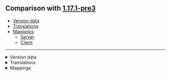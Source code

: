 ## Comparison with [1.17.1-pre3](https://github.com/PixiGeko/Minecraft-generated-data/tree/1.17.1-pre3)

- [Version data](#version-data)
- [Translations](#translations)
- [Mappings](#mappings)
  - [Server](#server)
  - [Client](#client)

<hr/>
<details><summary>Version data</summary>
<table><tr><th></th><th align="left">1.17.1-pre3</th><th>1.17.1-rc1</th></tr><tr><td>World version</td><td><code>2727</code></td><td><code>2728</code></td></tr><tr><td>Protocol version</td><td><code>1073741862</code></td><td><code>1073741863</code></td></tr></table>
</details>
<details><summary>Translations</summary>
<details>
<summary>
Keys
</summary>

```diff
+ death.attack.dryout: %1$s died from dehydration
+ death.attack.dryout.player: %1$s died from dehydration whilst trying to escape %2$s
```

</details>
</details>
<details><summary>Mappings</summary>
<h2>Server</h2>

<details>
<summary>
Changes
</summary>

```
XXX.block.entity.SkullBlockEntity +4M -1M
```
```
XXX.level.storage.LevelStorageSource$LevelStorageAccess +1M -1M
```

</details>





















































































































































































































































































































































































































































































































































































































































































































































































































































































































































































































































































































































































































































































































































































































































































































































































































































































































<details>
<summary>
net.minecraft.world.level.block.entity.SkullBlockEntity
</summary>

```diff
- void lambda$updateGameprofile$2(Consumer,GameProfile)
+ void lambda$updateGameprofile$2(GameProfile,Consumer)
- void lambda$updateGameprofile$4(Consumer,GameProfile)
- void lambda$updateGameprofile$5(Optional,Consumer,GameProfile)
- void lambda$updateGameprofile$6(Consumer,GameProfile,Optional)
```

</details>





















































































































































































































































































































































































































































<details>
<summary>
net.minecraft.world.level.storage.LevelStorageSource$LevelStorageAccess
</summary>

```diff
+ File getIconFile()
- Optional getIconFile()
```

</details>






















































































































































<h2>Client</h2>

<details>
<summary>
Changes
</summary>

```
XXX.screens.worldselection.EditWorldScreen +9M -7M
```
```
XXX.minecraft.server.MinecraftServer +10M -10M | -1P
```
```
XXX.server.players.GameProfileCache +8M -8M
```

</details>









































































































































































































































































































































































































































































<details>
<summary>
net.minecraft.client.gui.screens.worldselection.EditWorldScreen
</summary>

```diff
- boolean lambda$init$12(Path)
+ DataResult lambda$init$6(JsonElement)
- DataResult lambda$init$7(JsonElement)
+ void lambda$init$0(Button)
- void lambda$init$0(Path)
- void lambda$init$11(Button)
+ void lambda$init$11(String)
- void lambda$init$13(String)
+ void lambda$init$4(boolean,boolean)
- void lambda$init$4(Button)
- void lambda$init$5(boolean,boolean)
+ void lambda$init$5(Button)
- void lambda$init$6(Button)
+ void lambda$init$7(DataResult$PartialResult)
+ void lambda$init$8(Button)
- void lambda$init$8(DataResult$PartialResult)
```

</details>















































































































































































































































































































































































































































































































































































































































































































































































































































































<details>
<summary>
net.minecraft.server.MinecraftServer
</summary>

```diff
+ boolean hasWorldScreenshot()
+ boolean lambda$getSelectedPacks$13(Collection,String)
- boolean lambda$getSelectedPacks$14(Collection,String)
+ CompletionStage lambda$reloadResources$11(ImmutableList)
- CompletionStage lambda$reloadResources$12(ImmutableList)
+ File getWorldScreenshotFile()
+ ImmutableList lambda$reloadResources$10(Collection)
- ImmutableList lambda$reloadResources$11(Collection)
- Optional getWorldScreenshotFile()
- String lambda$fillSystemReport$10()
+ String lambda$fillSystemReport$7()
+ String lambda$tickChildren$6(ServerLevel)
- String lambda$tickChildren$7(ServerLevel)
+ void lambda$reloadResources$12(Collection,ServerResources)
- void lambda$reloadResources$13(Collection,ServerResources)
+ void lambda$startMetricsRecordingTick$14(Path)
- void lambda$startMetricsRecordingTick$16(Path)
+ void lambda$startRecordingMetrics$16(Consumer,ProfileResults)
- void lambda$startRecordingMetrics$17(Consumer,ProfileResults)
- void lambda$updateStatusIcon$6(ServerStatus,File)
```

</details>






































































































































<details>
<summary>
net.minecraft.server.players.GameProfileCache
</summary>

```diff
+ GameProfile get(String)
+ GameProfile get(UUID)
+ GameProfile lambda$getAsync$1(String)
+ GameProfile lookupGameProfile(GameProfileRepository,String)
+ GameProfileCache$GameProfileInfo readGameProfile(JsonElement,DateFormat)
- Optional get(String)
- Optional get(UUID)
- Optional lambda$getAsync$1(String)
- Optional lookupGameProfile(GameProfileRepository,String)
- Optional readGameProfile(JsonElement,DateFormat)
+ void lambda$getAsync$0(Consumer,GameProfile,Throwable)
- void lambda$getAsync$0(Consumer,Optional,Throwable)
+ void lambda$getAsync$2(String,GameProfile,Throwable)
- void lambda$getAsync$2(String,Optional,Throwable)
+ void lambda$getAsync$3(Consumer,GameProfile,Throwable)
- void lambda$getAsync$3(Consumer,Optional,Throwable)
```

</details>
</details>